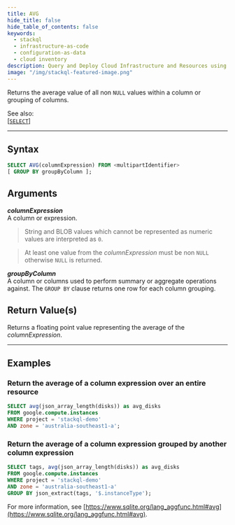 ```yaml
---
title: AVG
hide_title: false
hide_table_of_contents: false
keywords:
  - stackql
  - infrastructure-as-code
  - configuration-as-data
  - cloud inventory
description: Query and Deploy Cloud Infrastructure and Resources using SQL
image: "/img/stackql-featured-image.png"
---
```

Returns the average value of all non `NULL` values within a column or grouping of columns.  

See also:  
[[` SELECT `]](/docs/language-spec/select)

* * * 

## Syntax

```sql
SELECT AVG(columnExpression) FROM <multipartIdentifier>
[ GROUP BY groupByColumn ];
```

## Arguments

__*columnExpression*__  
A column or expression.

> String and BLOB values which cannot be represented as numeric values are interpreted as `0`.  

> At least one value from the *columnExpression* must be non `NULL` otherwise `NULL` is returned.

__*groupByColumn*__  
A column or columns used to perform summary or aggregate operations against.  The `GROUP BY` clause returns one row for each column grouping.

## Return Value(s)

Returns a floating point value representing the average of the *columnExpression*.

* * *

## Examples

### Return the average of a column expression over an entire resource

```sql
SELECT avg(json_array_length(disks)) as avg_disks
FROM google.compute.instances 
WHERE project = 'stackql-demo' 
AND zone = 'australia-southeast1-a';
```

### Return the average of a column expression grouped by another column expression

```sql
SELECT tags, avg(json_array_length(disks)) as avg_disks
FROM google.compute.instances 
WHERE project = 'stackql-demo' 
AND zone = 'australia-southeast1-a'
GROUP BY json_extract(tags, '$.instanceType');
```

For more information, see [https://www.sqlite.org/lang_aggfunc.html#avg](https://www.sqlite.org/lang_aggfunc.html#avg).